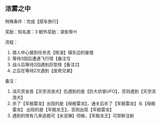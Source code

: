 ## 浓雾之中
特殊条件：完成【搭车旅行】

奖励：知名度：3 额外奖励：录影带Ｈ

流程：

1. 猎人中心接到任务去【核溶】镇东边的废墟
2. 等待3回后遭遇飞行怪【备注1】
3. 战斗后等待2回遇到巨型怪【备注2】
4. 之后在等待2次遇到【皮奇兄弟】


备注：

1. 消灭赏金首【天空流浪犬】后遇到的是【巨大侦查UFO】，否则遇到【天空流浪犬】
2. 杀了【军舰雷龙】出现的是【母舰雷龙】，通关后杀了【军舰雷龙】与【母舰雷龙】 出现的是【军舰龙王】，否则出现【军舰雷龙】
3. 遇到的怪有几率逃跑可【水泥弹】伺候，【军舰龙王】可禁断注射
